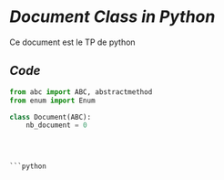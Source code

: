 # *Document Class in Python*

Ce document est le TP de python

## *Code*

```python
from abc import ABC, abstractmethod
from enum import Enum  

class Document(ABC):
    nb_document = 0  

    


```python

```
